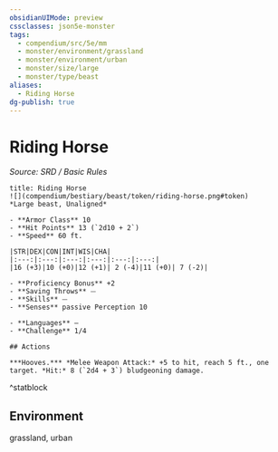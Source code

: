 ```yaml
---
obsidianUIMode: preview
cssclasses: json5e-monster
tags:
  - compendium/src/5e/mm
  - monster/environment/grassland
  - monster/environment/urban
  - monster/size/large
  - monster/type/beast
aliases:
  - Riding Horse
dg-publish: true
---
```

# Riding Horse
*Source: SRD / Basic Rules*  

```ad-statblock
title: Riding Horse
![](compendium/bestiary/beast/token/riding-horse.png#token)
*Large beast, Unaligned*

- **Armor Class** 10 
- **Hit Points** 13 (`2d10 + 2`)
- **Speed** 60 ft.

|STR|DEX|CON|INT|WIS|CHA|
|:---:|:---:|:---:|:---:|:---:|:---:|
|16 (+3)|10 (+0)|12 (+1)| 2 (-4)|11 (+0)| 7 (-2)|

- **Proficiency Bonus** +2
- **Saving Throws** ⏤
- **Skills** ⏤
- **Senses** passive Perception 10

- **Languages** —
- **Challenge** 1/4

## Actions

***Hooves.*** *Melee Weapon Attack:* +5 to hit, reach 5 ft., one target. *Hit:* 8 (`2d4 + 3`) bludgeoning damage.
```
^statblock

## Environment

grassland, urban